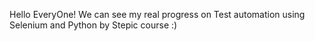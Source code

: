 Hello EveryOne!
We can see my real progress on Test automation using Selenium and Python by Stepic course :)